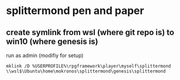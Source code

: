 # splittermond pen and paper

## create symlink from wsl (where git repo is) to win10 (where genesis is)
run as admin (modifiy for setup)

```shell
mklink /D %USERPROFILE%\rpgframework\player\myself\splittermond \\wsl$\Ubuntu\home\mokronos\splittermond\genesis\splittermond
```
